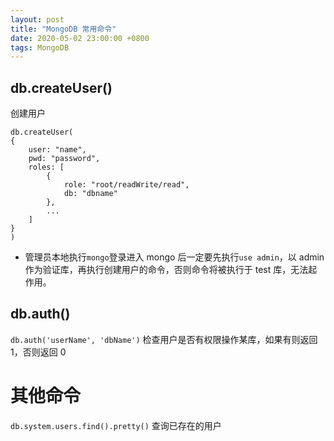 ```yaml
---
layout: post
title: "MongoDB 常用命令"
date: 2020-05-02 23:00:00 +0800
tags: MongoDB
---
```


## db.createUser()

创建用户

```
db.createUser(
{
    user: "name",
    pwd: "password",
    roles: [
        {
            role: "root/readWrite/read",
            db: "dbname"
        },
        ...
    ]
}
)
```

- 管理员本地执行`mongo`登录进入 mongo 后一定要先执行`use admin`，以 admin 作为验证库，再执行创建用户的命令，否则命令将被执行于 test 库，无法起作用。

## db.auth()

`db.auth('userName', 'dbName')`
检查用户是否有权限操作某库，如果有则返回 1，否则返回 0

# 其他命令

`db.system.users.find().pretty()`
查询已存在的用户
